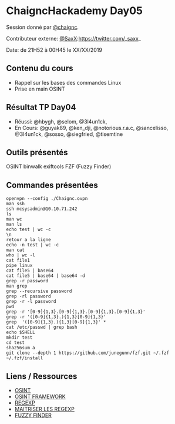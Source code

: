 # ChaigncHackademy Day05
Session donné par [@chaignc][@chaignc].

Contributeur externe: [@SaxX]:https://twitter.com/_saxx_

Date: de 21H52 à 00H45 le XX/XX/2019

## Contenu du cours

* Rappel sur les bases des commandes Linux
* Prise en main OSINT

## Résultat TP Day04
* Réussi: @hbygh, @selom, @3l4un1ck, 
* En Cours: @guyak89, @ken_dji, @notorious.r.a.c, @sancelisso, @3l4un1ck, @sosso, @siegfried, @tisemtine

## Outils présentés
OSINT
binwalk
exiftools
FZF (Fuzzy Finder)

## Commandes présentées
```
openvpn --config ./Chaignc.ovpn
man ssh
ssh mcsysadmin@10.10.71.242
ls
man wc
man ls
echo test | wc -c
\n
retour a la ligne
echo -n test | wc -c
man cat
who | wc -l
cat file1
pipe linux
cat file5 | base64
cat file5 | base64 | base64 -d
grep -r password
man grep
grep --recursive password
grep -rl password
grep -r -l password
pwd
grep -r '[0-9]{1,3}.[0-9]{1,3}.[0-9]{1,3}.[0-9]{1,3}'
grep -r '([0-9]{1,3}.){1,3}[0-9]{1,3}'
grep  '([0-9]{1,3}.){1,3}[0-9]{1,3}' *
cat /etc/passwd | grep bash
echo $SHELL
mkdir test
cd test
sha256sum a
git clone --depth 1 https://github.com/junegunn/fzf.git ~/.fzf
~/.fzf/install
```

## Liens / Ressources
* [OSINT](https://osintframework.com/)
* [OSINT FRAMEWORK](https://github.com/i3visio/osrframework)
* [REGEXP](https://regexr.com/)
* [MAITRISER LES REGEXP](https://www.lucaswillems.com/fr/articles/25/tutoriel-pour-maitriser-les-expressions-regulieres)
* [FUZZY FINDER](https://github.com/junegunn/fzf)



[@chaignc]:https://twitter.com/chaignc
[hexpresso]:https://hexpresso.github.io
[@Grenadine]:https://twitter.com/Greynardine
[@SaxX]:https://twitter.com/_saxx_
